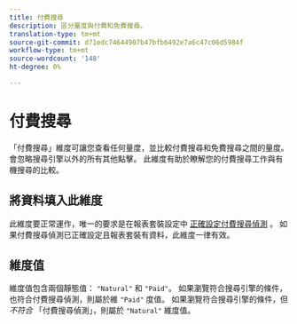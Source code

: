 ```yaml
---
title: 付費搜尋
description: 區分量度與付費和免費搜尋。
translation-type: tm+mt
source-git-commit: d71edc74644907b47bfb6492e7a6c47c06d5984f
workflow-type: tm+mt
source-wordcount: '148'
ht-degree: 0%

---
```



# 付費搜尋

「付費搜尋」維度可讓您查看任何量度，並比較付費搜尋和免費搜尋之間的量度。 會忽略搜尋引擎以外的所有其他點擊。 此維度有助於瞭解您的付費搜尋工作與有機搜尋的比較。

## 將資料填入此維度

此維度要正常運作，唯一的要求是在報表套裝設定中 [正確設定付費搜尋偵測](/help/admin/admin/paid-search-detection/paid-search-detection.md) 。 如果付費搜尋偵測已正確設定且報表套裝有資料，此維度一律有效。

## 維度值

維度值包含兩個靜態值： `"Natural"` 和 `"Paid"`。 如果瀏覽符合搜尋引擎的條件，也符合付費搜尋偵測，則屬於維 `"Paid"` 度值。 如果瀏覽符合搜尋引擎的條件，但 *不符合* 「付費搜尋偵測」，則屬於 `"Natural"` 維度值。
